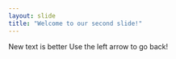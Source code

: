 ```yaml
---
layout: slide
title: "Welcome to our second slide!"
---
```

New text is better
Use the left arrow to go back!
